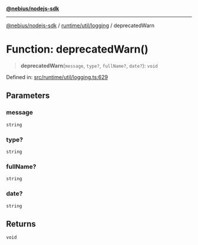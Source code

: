 [**@nebius/nodejs-sdk**](../../../../README.md)

***

[@nebius/nodejs-sdk](../../../../README.md) / [runtime/util/logging](../README.md) / deprecatedWarn

# Function: deprecatedWarn()

> **deprecatedWarn**(`message`, `type?`, `fullName?`, `date?`): `void`

Defined in: [src/runtime/util/logging.ts:629](https://github.com/nebius/nodejs-sdk/blob/a37d220b2851e3bf0d396cb03828d544f584df45/src/runtime/util/logging.ts#L629)

## Parameters

### message

`string`

### type?

`string`

### fullName?

`string`

### date?

`string`

## Returns

`void`
